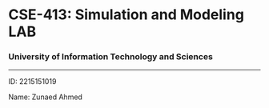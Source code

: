 # CSE-413: Simulation and Modeling LAB
### University of Information Technology and Sciences


---


ID: 2215151019

Name: Zunaed Ahmed
